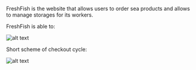 FreshFish is the website that allows users to order sea products and allows to manage storages for its workers.

FreshFish is able to:

![alt text](https://user-images.githubusercontent.com/47915260/113893469-bc69b200-97cf-11eb-85fb-378af07ac193.png)

Short scheme of checkout cycle:

![alt text](https://user-images.githubusercontent.com/47915260/113891823-1c5f5900-97ce-11eb-8867-65154ded7625.png)
